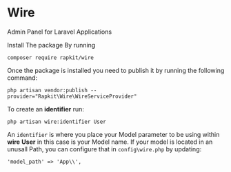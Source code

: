 # Wire
Admin Panel for Laravel Applications

Install The package By running

```
composer require rapkit/wire
```
Once the package is installed you need to publish it by running the following command:

```
php artisan vendor:publish --provider="Rapkit\Wire\WireServiceProvider"
```

To create an **identifier** run:

```
php artisan wire:identifier User
```
An `identifier` is where you place your Model parameter to be using within **wire**
**User** in this case is your Model name. If your model is located in an unusall Path, 
you can configure that in `config\wire.php` by updating:

```   
'model_path' => 'App\\',
```


    
